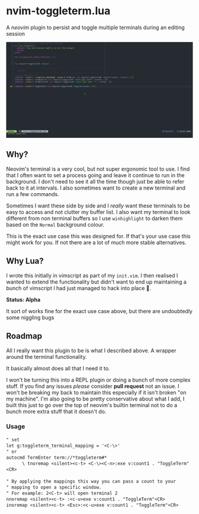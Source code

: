 # nvim-toggleterm.lua

A _neovim_ plugin to persist and toggle multiple terminals during an editing session

![screenshot](./github/toggleterm.gif "Toggleterm in action")

## Why?

Neovim's terminal is a very cool, but not super ergonomic tool to use. I find that I often want to
set a process going and leave it continue to run in the background. I don't need to see it all the time though
just be able to refer back to it at intervals. I also sometimes want to create a new terminal and run a few commands.

Sometimes I want these side by side and I _really_ want these terminals to be easy to access and not clutter my buffer list.
I also want my terminal to look different from non terminal buffers so I use `winhighlight` to darken them based on the `Normal`
background colour.

This is the exact use case this was designed for. If that's your use case this might work for you. If not there are a lot of
much more stable alternatives.

## Why Lua?

I wrote this initially in vimscript as part of my `init.vim`. I then realised I wanted to extend the functionality
but didn't want to end up maintaining a bunch of vimscript I had just managed to hack into place 🤷.

**Status: Alpha**

It sort of works fine for the exact use case above, but there are undoubtedly some niggling bugs

## Roadmap

All I really want this plugin to be is what I described above. A wrapper around the terminal functionality.

It basically almost does all that I need it to.

I won't be turning this into a REPL plugin or doing a bunch of more complex stuff.
If you find any issues _please_ consider **pull request** not an issue. I won't be breaking my back to maintain
this especially if it isn't broken "on my machine". I'm also going to be pretty conservative about what I add,
I built this just to go over the top of neovim's builtin terminal not to do a bunch more extra stuff that it doesn't do.

### Usage

```vim
" set
let g:toggleterm_terminal_mapping = '<C-\>'
" or
autocmd TermEnter term://*toggleterm#*
      \ tnoremap <silent><c-t> <C-\><C-n>:exe v:count1 . "ToggleTerm"<CR>

" By applying the mappings this way you can pass a count to your
" mapping to open a specific window.
" For example: 2<C-t> will open terminal 2
nnoremap <silent><c-t> :<c-u>exe v:count1 . "ToggleTerm"<CR>
inoremap <silent><c-t> <Esc>:<c-u>exe v:count1 . "ToggleTerm"<CR>

```
